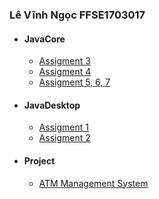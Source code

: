 ### Lê Vĩnh Ngọc FFSE1703017
- #### JavaCore
  * [Assigment 3](https://github.com/FASTTRACKSE/FFSE1702A.JavaCore/tree/master/FFSE1703017/JavaCore/src/assignment3)
  * [Assigment 4](https://github.com/FASTTRACKSE/FFSE1702A.JavaCore/tree/master/FFSE1703017/JavaCore/src/assignment4)
  * [Assigment 5, 6, 7](https://github.com/FASTTRACKSE/FFSE1702A.JavaCore/tree/master/FFSE1703017/JavaCore/src/assignment5)
- #### JavaDesktop
  * [Assigment 1](https://github.com/FASTTRACKSE/FFSE1702A.JavaCore/tree/master/FFSE1703017/JavaSwing/src/assignment1)
  * [Assigment 2](https://github.com/FASTTRACKSE/FFSE1702A.JavaCore/tree/master/FFSE1703017/JavaSwing/src/assignment2)
- #### Project 
  * [ATM Management System](https://github.com/FASTTRACKSE/FFSE1702A.JavaCore/tree/master/FFSE1703017/ATM%20Management%20System)
  
  

